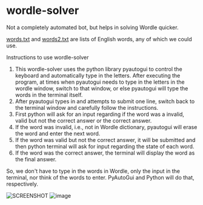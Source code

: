 # wordle-solver
Not a completely automated bot, but helps in solving Wordle quicker.

[words.txt](https://github.com/NiladriMallik/wordle-solver/blob/main/words.txt) and [words2.txt](https://github.com/NiladriMallik/wordle-solver/blob/main/words2.txt) are lists of English words, any of which we could use.

Instructions to use wordle-solver

1. This wordle-solver uses the python library pyautogui to control the keyboard and automatically type in the letters. After executing the program, at times when         pyautogui needs to type in the letters in the wordle window, switch to that window, or else pyautogui will type the words in the terminal itself.
2. After pyautogui types in and attempts to submit one line, switch back to the terminal window and carefully follow the instructions.
3. First python will ask for an input regarding if the word was a invalid, valid but not the correct answer or the correct answer.
4. If the word was invalid, i.e., not in Wordle dictionary, pyautogui will erase the word and enter the next word.
5. If the word was valid but not the correct answer, it will be submitted and then python terminal will ask for input regarding the state of each word.
6. If the word was the correct answer, the terminal will display the word as the final answer.

So, we don't have to type in the words in Wordle, only the input in the terminal, nor think of the words to enter. PyAutoGui and Python will do that, respectively.

![SCREENSHOT](https://user-images.githubusercontent.com/51795733/197353421-3c1f2788-2efe-4984-8b87-8e887a68ee6e.png)
![image](https://user-images.githubusercontent.com/51795733/197358731-5c2c2ca9-1611-4c08-9e69-831c4725dace.png)
